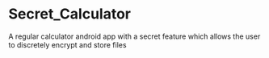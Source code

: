 # Secret_Calculator
A regular calculator android app with a secret feature which allows the user to discretely encrypt and store files
